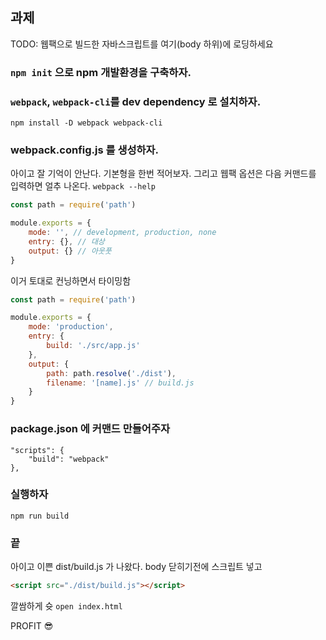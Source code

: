 ## 과제

TODO: 웹팩으로 빌드한 자바스크립트를 여기(body 하위)에 로딩하세요

### `npm init` 으로 npm 개발환경을 구축하자.
### `webpack`, `webpack-cli`를 dev dependency 로 설치하자. 
```
npm install -D webpack webpack-cli
```
### webpack.config.js 를 생성하자. 

아이고 잘 기억이 안난다. 기본형을 한번 적어보자.
그리고 웹팩 옵션은 다음 커맨드를 입력하면 얼추 나온다. `webpack --help`

``` javascript
const path = require('path')

module.exports = {
    mode: '', // development, production, none 
    entry: {}, // 대상
    output: {} // 아웃풋
}
``` 
이거 토대로 컨닝하면서 타이밍함

``` javascript
const path = require('path')

module.exports = {
    mode: 'production',
    entry: {
        build: './src/app.js'
    },
    output: {
        path: path.resolve('./dist'),
        filename: '[name].js' // build.js
    }
}
``` 

### package.json 에 커맨드 만들어주자

```
"scripts": {
    "build": "webpack"
},
```

### 실행하자

```
npm run build
```

### 끝

아이고 이쁜 dist/build.js 가 나왔다. 
body 닫히기전에 스크립트 넣고

``` html
<script src="./dist/build.js"></script>
```

깔쌈하게 슛 `open index.html`

PROFIT 😎
